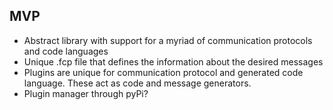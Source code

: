 ## MVP
- Abstract library with support for a myriad of communication protocols and code languages
- Unique .fcp file that defines the information about the desired messages
- Plugins are unique for communication protocol and generated code language. These act as code and message generators.
- Plugin manager through pyPi?
